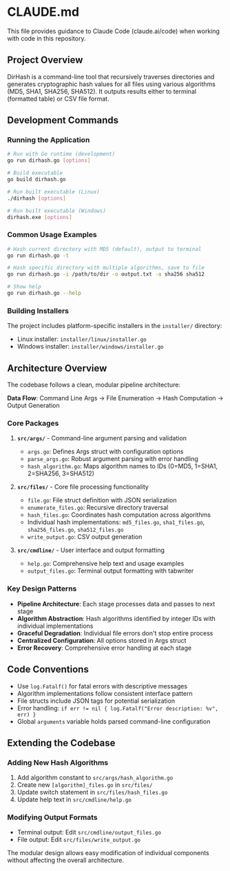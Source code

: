# CLAUDE.md

This file provides guidance to Claude Code (claude.ai/code) when working with code in this repository.

## Project Overview

DirHash is a command-line tool that recursively traverses directories and generates cryptographic hash values for all files using various algorithms (MD5, SHA1, SHA256, SHA512). It outputs results either to terminal (formatted table) or CSV file format.

## Development Commands

### Running the Application
```bash
# Run with Go runtime (development)
go run dirhash.go [options]

# Build executable
go build dirhash.go

# Run built executable (Linux)
./dirhash [options]

# Run built executable (Windows)  
dirhash.exe [options]
```

### Common Usage Examples
```bash
# Hash current directory with MD5 (default), output to terminal
go run dirhash.go -t

# Hash specific directory with multiple algorithms, save to file
go run dirhash.go -i /path/to/dir -o output.txt -a sha256 sha512

# Show help
go run dirhash.go --help
```

### Building Installers
The project includes platform-specific installers in the `installer/` directory:
- Linux installer: `installer/linux/installer.go`
- Windows installer: `installer/windows/installer.go`

## Architecture Overview

The codebase follows a clean, modular pipeline architecture:

**Data Flow**: Command Line Args → File Enumeration → Hash Computation → Output Generation

### Core Packages

1. **`src/args/`** - Command-line argument parsing and validation
   - `args.go`: Defines Args struct with configuration options
   - `parse_args.go`: Robust argument parsing with error handling
   - `hash_algorithm.go`: Maps algorithm names to IDs (0=MD5, 1=SHA1, 2=SHA256, 3=SHA512)

2. **`src/files/`** - Core file processing functionality  
   - `file.go`: File struct definition with JSON serialization
   - `enumerate_files.go`: Recursive directory traversal
   - `hash_files.go`: Coordinates hash computation across algorithms
   - Individual hash implementations: `md5_files.go`, `sha1_files.go`, `sha256_files.go`, `sha512_files.go`
   - `write_output.go`: CSV output generation

3. **`src/cmdline/`** - User interface and output formatting
   - `help.go`: Comprehensive help text and usage examples
   - `output_files.go`: Terminal output formatting with tabwriter

### Key Design Patterns

- **Pipeline Architecture**: Each stage processes data and passes to next stage
- **Algorithm Abstraction**: Hash algorithms identified by integer IDs with individual implementations
- **Graceful Degradation**: Individual file errors don't stop entire process
- **Centralized Configuration**: All options stored in Args struct
- **Error Recovery**: Comprehensive error handling at each stage

## Code Conventions

- Use `log.Fatalf()` for fatal errors with descriptive messages
- Algorithm implementations follow consistent interface pattern
- File structs include JSON tags for potential serialization
- Error handling: `if err != nil { log.Fatalf("Error description: %v", err) }`
- Global `arguments` variable holds parsed command-line configuration

## Extending the Codebase

### Adding New Hash Algorithms
1. Add algorithm constant to `src/args/hash_algorithm.go`
2. Create new `[algorithm]_files.go` in `src/files/`
3. Update switch statement in `src/files/hash_files.go`
4. Update help text in `src/cmdline/help.go`

### Modifying Output Formats
- Terminal output: Edit `src/cmdline/output_files.go`
- File output: Edit `src/files/write_output.go`

The modular design allows easy modification of individual components without affecting the overall architecture.